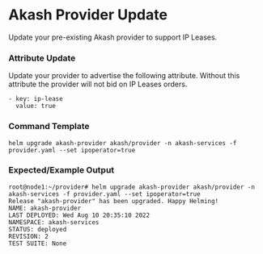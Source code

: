 # Akash Provider Update

Update your pre-existing Akash provider to support IP Leases.

### Attribute Update

Update your provider to advertise the following attribute.  Without this attribute the provider will not bid on IP Leases orders.

```
- key: ip-lease
  value: true
```

### Command Template

```
helm upgrade akash-provider akash/provider -n akash-services -f provider.yaml --set ipoperator=true
```

### Expected/Example Output

```
root@node1:~/provider# helm upgrade akash-provider akash/provider -n akash-services -f provider.yaml --set ipoperator=true
Release "akash-provider" has been upgraded. Happy Helming!
NAME: akash-provider
LAST DEPLOYED: Wed Aug 10 20:35:10 2022
NAMESPACE: akash-services
STATUS: deployed
REVISION: 2
TEST SUITE: None
```
